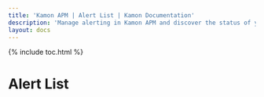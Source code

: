 ```yaml
---
title: 'Kamon APM | Alert List | Kamon Documentation'
description: 'Manage alerting in Kamon APM and discover the status of your system at a glance with the Kamon APM Alert List'
layout: docs
---
```


{% include toc.html %}

Alert List
==========
